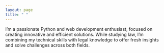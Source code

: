 ```yaml
---
layout: page
title: " "
---
```


I’m a passionate Python and web development enthusiast, focused on creating innovative and efficient solutions. While studying law, I’m combining my technical skills with legal knowledge to offer fresh insights and solve challenges across both fields.

